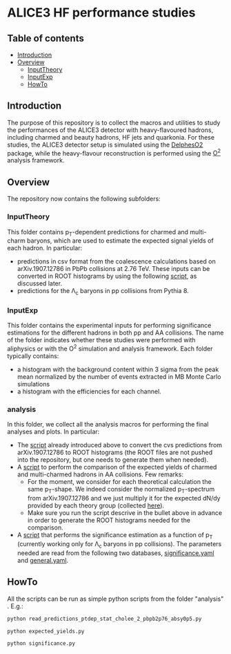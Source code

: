 # ALICE3 HF performance studies

## Table of contents

* [Introduction](#introduction)
* [Overview](#overview)
  * [InputTheory](#InputTheory)
  * [InputExp](#InputExp)
  * [HowTo](#HowTo)

## Introduction

The purpose of this repository is to collect the macros and utilities to study the performances of the ALICE3 detector with heavy-flavoured hadrons, including charmed and beauty hadrons, HF jets and quarkonia. For these studies, the ALICE3 detector setup is simulated using the [DelphesO2](https://github.com/AliceO2Group/DelphesO2) package, while the heavy-flavour reconstruction is performed using the [O<sup>2</sup>](https://github.com/AliceO2Group/AliceO2) analysis framework.

## Overview

The repository now contains the following subfolders:

### InputTheory
This folder contains p<sub>T</sub>-dependent predictions for charmed and multi-charm baryons, which are used to estimate the expected signal yields of each hadron. In particular:
* predictions in csv format from the coalescence calculations based on arXiv.1907.12786 in PbPb collisions at 2.76 TeV. These inputs can be converted in ROOT histograms by using the following [script](https://github.com/AliceUpgrades/ALICE3_HFperformance/blob/main/analysis/read_predictions_ptdep_stat_cholee_2_pbpb2p76_absy0p5.py), as discussed later.
* predictions for the Λ<sub>c</sub> baryons in pp collisions from Pythia 8.

### InputExp
This folder contains the experimental inputs for performing significance estimations for the different hadrons in both pp and AA collisions.
The name of the folder indicates whether these studies were performed with aliphysics or with the O<sup>2</sup> simulation and analysis framework. Each folder typically contains:
* a histogram with the background content within 3 sigma from the peak mean normalized by the number of events extracted in MB Monte Carlo simulations
* a histogram with the efficiencies for each channel.

### analysis
In this folder, we collect all the analysis macros for performing the final analyses and plots. In particular:
* The [script](https://github.com/AliceUpgrades/ALICE3_HFperformance/blob/main/analysis/read_predictions_ptdep_stat_cholee_2_pbpb2p76_absy0p5.py) already introduced above to convert the cvs predictions from arXiv.1907.12786 to ROOT histograms (the ROOT files are not pushed into the repository, but one needs to generate them when needed).
* A [script](https://github.com/AliceUpgrades/ALICE3_HFperformance/blob/main/analysis/expected_yields.py) to perform the comparison of the expected yields of charmed and multi-charmed hadrons in AA collisions. Few remarks:
  * For the moment, we consider for each theoretical calculation the same p<sub>T</sub>-shape. We indeed consider the normalized p<sub>T</sub>-spectrum from arXiv.1907.12786 and we just multiply it for the expected dN/dy provided by each theory group (collected [here](https://github.com/AliceUpgrades/ALICE3_HFperformance/blob/main/analysis/databases/theory_yields.yaml)).
  * Make sure you run the script descrive in the bullet above in advance in order to generate the ROOT histograms needed for the comparison.
* A [script](https://github.com/AliceUpgrades/ALICE3_HFperformance/blob/main/analysis/significance.py) that performs the significance estimation as a function of p<sub>T</sub> (currently working only for Λ<sub>c</sub> baryons in pp collisions). The parameters needed are read from the following two databases, [significance.yaml](https://github.com/AliceUpgrades/ALICE3_HFperformance/blob/main/analysis/databases/significance.yaml) and [general.yaml](https://github.com/AliceUpgrades/ALICE3_HFperformance/blob/main/analysis/databases/general.yaml).

## HowTo

All the scripts can be run as simple python scripts from the folder "analysis" . E.g.:
```python
python read_predictions_ptdep_stat_cholee_2_pbpb2p76_absy0p5.py
```
```python
python expected_yields.py
```
```python
python significance.py
```

